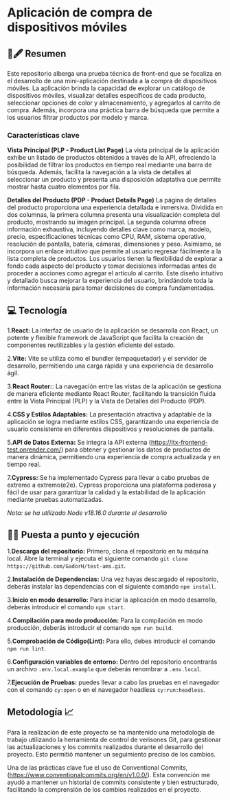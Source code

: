 # Aplicación de compra de dispositivos móviles

## 📜🖋️ Resumen

Este repositorio alberga una prueba técnica de front-end que se focaliza en el desarrollo de una mini-aplicación destinada a la compra de dispositivos móviles. La aplicación brinda la capacidad de explorar un catálogo de dispositivos móviles, visualizar detalles específicos de cada producto, seleccionar opciones de color y almacenamiento, y agregarlos al carrito de compra. Además, incorpora una práctica barra de búsqueda que permite a los usuarios filtrar productos por modelo y marca.

### Características clave

**Vista Principal (PLP - Product List Page)** La vista principal de la aplicación exhibe un listado de productos obtenidos a través de la API, ofreciendo la posibilidad de filtrar los productos en tiempo real mediante una barra de búsqueda. Además, facilita la navegación a la vista de detalles al seleccionar un producto y presenta una disposición adaptativa que permite mostrar hasta cuatro elementos por fila.

**Detalles del Producto (PDP - Product Details Page)** La página de detalles del producto proporciona una experiencia detallada e inmersiva. Dividida en dos columnas, la primera columna presenta una visualización completa del producto, mostrando su imagen principal. La segunda columna ofrece información exhaustiva, incluyendo detalles clave como marca, modelo, precio, especificaciones técnicas como CPU, RAM, sistema operativo, resolución de pantalla, batería, cámaras, dimensiones y peso.
Asimismo, se incorpora un enlace intuitivo que permite al usuario regresar fácilmente a la lista completa de productos. Los usuarios tienen la flexibilidad de explorar a fondo cada aspecto del producto y tomar decisiones informadas antes de proceder a acciones como agregar el artículo al carrito. Este diseño intuitivo y detallado busca mejorar la experiencia del usuario, brindándole toda la información necesaria para tomar decisiones de compra fundamentadas.

## 💻 Tecnología

1.**React:** La interfaz de usuario de la aplicación se desarrolla con React, un potente y flexible framework de JavaScript que facilita la creación de componentes reutilizables y la gestión eficiente del estado.

2.**Vite:** Vite se utiliza como el bundler (empaquetador) y el servidor de desarrollo, permitiendo una carga rápida y una experiencia de desarrollo ágil.

3.**React Router:**: La navegación entre las vistas de la aplicación se gestiona de manera eficiente mediante React Router, facilitando la transición fluida entre la Vista Principal (PLP) y la Vista de Detalles del Producto (PDP).

4.**CSS y Estilos Adaptables:** La presentación atractiva y adaptable de la aplicación se logra mediante estilos CSS, garantizando una experiencia de usuario consistente en diferentes dispositivos y resoluciones de pantalla.

5.**API de Datos Externa:** Se integra la API externa (https://itx-frontend-test.onrender.com/) para obtener y gestionar los datos de productos de manera dinámica, permitiendo una experiencia de compra actualizada y en tiempo real.

7.**Cypress:**:Se ha implementado Cypress para llevar a cabo pruebas de extremo a extremo(e2e). Cypress proporciona una plataforma poderosa y fácil de usar para garantizar la calidad y la estabilidad de la aplicación mediante pruebas automatizadas.

_Nota: se ha utilizado Node v18.16.0 durante el desarrollo_

## 🚀🔥 Puesta a punto y ejecución

1.**Descarga del repositorio:** Primero, clona el repositorio en tu máquina local. Abre la terminal y ejecuta el siguiente comando `git clone https://github.com/GadorH/test-ams.git`.

2.**Instalación de Dependencias:** Una vez hayas descargado el repositorio, deberás instalar las dependencias con el siguiente comando `npm install`.

3.**Inicio en modo desarrollo:** Para iniciar la aplicación en modo desarrollo, deberás introducir el comando `npm start`.

4.**Compilación para modo producción:** Para la compilación en modo producción, deberás introducir el comando `npm run build`.

5.**Comprobación de Código(Lint):** Para ello, debes introducir el comando `npm run lint`.

6.**Configuración variables de entorno:** Dentro del repositorio encontrarás un archivo `.env.local.example` que deberás renombrar a `.env.local`.

7.**Ejecución de Pruebas:** puedes llevar a cabo las pruebas en el navegador con el comando `cy:open` o en el navegador headless `cy:run:headless`.

## Metodología 📈

Para la realización de este proyecto se ha mantenido una metodología de trabajo utilizando la herramienta de control de verisones Git, para gestionar las actualizaciones y los commits realizados durante el desarrollo del proyecto. Esto permitió mantener un seguimiento preciso de los cambios.

Una de las prácticas clave fue el uso de Conventional Commits, (https://www.conventionalcommits.org/en/v1.0.0/). Esta convención me ayudó a mantener un historial de commits consistente y bien estructurado, facilitando la comprensión de los cambios realizados en el proyecto.
